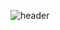 ![header](https://capsule-render.vercel.app/api?type=waving&color=gradient&customColorList=2,0,2,0,3)
